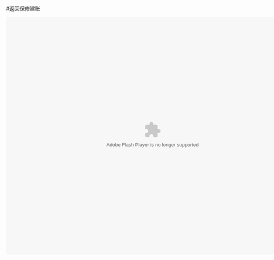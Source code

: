 #返回保修建账

<embed src="http://resource.3cwdb.com/kailong-donghua/%BD%A8%D5%CA-%D7%CA%BD%F0.swf" width="800" height="650"  pluginspage="http://www.macromedia.com/go/getflashplayer" 
type="application/x-shockwave-flash" ></embed>

